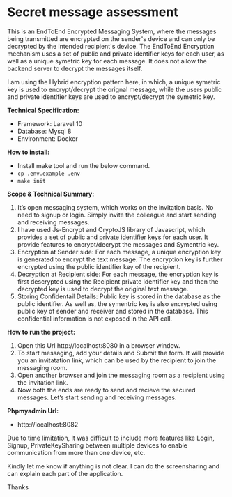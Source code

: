 # Secret message assessment

This is an EndToEnd Encrypted Messaging System, where the messages being transmitted are encrypted on the sender's device and can only be decrypted by the intended recipient's device. The EndToEnd Encryption mechanism uses a set of public and private identifier keys for each user, as well as a unique symetric key for each message. It does not allow the backend server to decrypt the messages itself.

I am using the Hybrid encryption pattern here, in which, a unique symetric key is used to encrypt/decrypt the orignal message, while the users public and private identifier keys are used to encrypt/decrypt the symetric key.

**Technical Specification:**

-   Framework: Laravel 10
-   Database: Mysql 8
-   Environment: Docker

**How to install:**

-   Install make tool and run the below command.
-   `cp .env.example .env`
-   `make init`

**Scope & Technical Summary:**

1. It’s open messaging system, which works on the invitation basis. No need to signup or login. Simply invite the colleague and start sending and receiving messages.
2. I have used Js-Encrypt and CryptoJS library of Javascript, which provides a set of public and private identifier keys for each user. It provide features to encrypt/decrypt the messages and Symentric key.
3. Encryption at Sender side: For each message, a unique encryption key is generated to encrypt the text message. The encryption key is further encrypted using the public identifier key of the recipient.
4. Decryption at Recipient side: For each message, the encryption key is first descrypted using the Recipient private identifier key and then the decrypted key is used to decrypt the original text message.
5. Storing Confidentail Details: Public key is stored in the database as the public identifier. As well as, the symentric key is also encrypted using public key of sender and receiver and stored in the database. This confidential information is not exposed in the API call.

**How to run the project:**

1. Open this Url http://localhost:8080 in a browser window.
2. To start messaging, add your details and Submit the form. It will provide you an invitatation link, which can be used by the recipient to join the messaging room.
3. Open another browser and join the messaging room as a recipient using the invitation link.
4. Now both the ends are ready to send and recieve the secured messages. Let’s start sending and receiving messages.

**Phpmyadmin Url:**

-   http://localhost:8082

Due to time limitation, It was difficult to include more features like Login, Signup, PrivateKeySharing between multiple devices to enable communication from more than one device, etc.

Kindly let me know if anything is not clear. I can do the screensharing and can explain each part of the application.

Thanks
